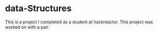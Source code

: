 # data-Structures
This is a project I completed as a student at hackreactor. This project was worked on with a pair.
